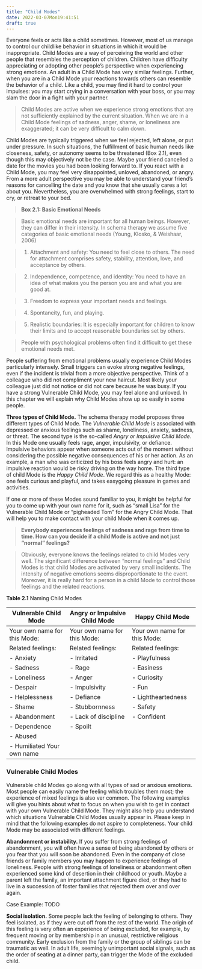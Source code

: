 ```yaml
---
title: "Child Modes"
date: 2022-03-07Mon19:41:51
draft: true
---
```


Everyone feels or acts like a child sometimes. However, most of us manage to control our childlike behavior in situations in which it would be inappropriate. Child Modes are a way of perceiving the world and other people that resembles the perception of children. Children have difficulty appreciating or adopting other people’s perspective when experiencing strong emotions. An adult in a Child Mode has very similar feelings. Further, when you are in a Child Mode your reactions towards others can resemble the behavior of a child. Like a child, you may find it hard to control your impulses: you may start crying in a conversation with your boss, or you may slam the door in a fight with your partner.

> Child Modes are active when we experience strong emotions that are not sufficiently explained by the current situation. When we are in a Child Mode feelings of sadness, anger, shame, or loneliness are exaggerated; it can be very difficult to calm down.

Child Modes are typically triggered when we feel rejected, left alone, or put under pressure. In such situations, the fulfillment of basic human needs like closeness, safety, or autonomy seems to be threatened (Box 2.1), even though this may objectively not be the case. Maybe your friend cancelled a date for the movies you had been looking forward to. If you react with a Child Mode, you may feel very disappointed, unloved, abandoned, or angry. From a more adult perspective you may be able to understand your friend’s reasons for cancelling the date and you know that she usually cares a lot about you. Nevertheless, you are overwhelmed with strong feelings, start to cry, or retreat to your bed.

> **Box 2.1: Basic Emotional Needs**

> Basic emotional needs are important for all human beings. However, they can differ in their intensity. In schema therapy we assume five categories of basic emotional needs (Young, Klosko, & Weishaar, 2006)

> 1. Attachment and safety: You need to feel close to others. The need for attachment comprises safety, stability, attention, love, and acceptance by others.

> 2. Independence, competence, and identity: You need to have an idea of what makes you the person you are and what you are good at.

> 3. Freedom to express your important needs and feelings.

> 4. Spontaneity, fun, and playing.

> 5. Realistic boundaries: It is especially important for children to know their limits and to accept reasonable boundaries set by others.

> People with psychological problems often find it difficult to get these emotional needs met.

People suffering from emotional problems usually experience Child Modes particularly intensely. Small triggers can evoke strong negative feelings, even if the incident is trivial from a more objective perspective. Think of a colleague who did not compliment your new haircut. Most likely your colleague just did not notice or did not care because he was busy. If you have a strong Vulnerable Child Mode, you may feel alone and unloved. In this chapter we will explain why Child Modes show up so easily in some people.

**Three types of Child Mode.** The schema therapy model proposes three different types of Child Mode. The *Vulnerable Child Mode* is associated with depressed or anxious feelings such as shame, loneliness, anxiety, sadness, or threat. The second type is the so-called *Angry or Impulsive Child Mode*. In this Mode one usually feels rage, anger, impulsivity, or defiance. Impulsive behaviors appear when someone acts out of the moment without considering the possible negative consequences of his or her action. As an example, a man who was criticized by his boss feels angry and hurt: an impulsive ­reaction would be risky driving on the way home. The third type of child Mode is the *Happy Child Mode*. We regard this as a healthy Mode: one feels curious and playful, and takes easygoing pleasure in games and activities.

If one or more of these Modes sound familiar to you, it might be helpful for you to come up with your own name for it, such as “small Lisa” for the Vulnerable Child Mode or “pigheaded Tom” for the Angry Child Mode. That will help you to make contact with your child Mode when it comes up.

> **Everybody experiences feelings of sadness and rage from time to time. How can you decide if a child Mode is active and not just “normal” feelings?**

> Obviously, everyone knows the feelings related to child Modes very well. The significant difference between “normal feelings” and Child Modes is that child Modes are activated by very small incidents. The intensity of negative emotions seems disproportionate to the event. Moreover, it is really hard for a person in a child Mode to control those feelings and the related reactions.


**Table 2.1** Naming Child Modes

|Vulnerable Child Mode | Angry or Impulsive Child Mode| Happy Child Mode |
|----------------------|------------------------------|------------------|
|Your own name for this Mode:|Your own name for this Mode:|Your own name for this Mode:|
|Related feelings:|Related feelings:|Related feelings:|
|- Anxiety | - Irritated | - Playfulness |
|- Sadness| - Rage | - Easiness |
|- Loneliness | - Anger | - Curiosity |
|- Despair | - Impulsivity | - Fun |
|- Helplessness | - Defiance | - Lightheartedness |
|- Shame | - Stubbornness | - Safety |
|- Abandonment  | - Lack of discipline | - Confident |
|- Dependence | - Spoilt |
|- Abused |
|- Humiliated Your own name  |

### Vulnerable Child Modes

Vulnerable child Modes go along with all types of sad or anxious emotions. Most people can easily name the feeling which troubles them most; the experience of mixed feelings is also ver common. The following examples will give you hints about what to focus on when you wish to get in contact with your own Vulnerable Child Mode. They might also help you understand which situations Vulnerable Child Modes usually appear in. Please keep in mind that the following examples do not aspire to completeness. Your child Mode may be associated with different feelings.

**Abandonment or instability.** If you suffer from strong feelings of abandonment, you will often have a sense of being abandoned by others or you fear that you will soon be abandoned. Even in the company of close friends or family members you may happen to experience feelings of loneliness. People with strong feelings of loneliness or abandonment often experienced some kind of desertion in their childhood or youth. Maybe a parent left the family, an important attachment figure died, or they had to live in a succession of foster families that rejected them over and over again.

Case Example: TODO

**Social isolation.** Some people lack the feeling of belonging to others. They feel isolated, as if they were cut off from the rest of the world. The origin of this feeling is very often an experience of being excluded, for example, by frequent moving or by membership in an unusual, restrictive religious community. Early exclusion from the family or the group of siblings can be traumatic as well. In adult life, seemingly unimportant social signals, such as the order of seating at a dinner party, can trigger the Mode of the excluded child.
